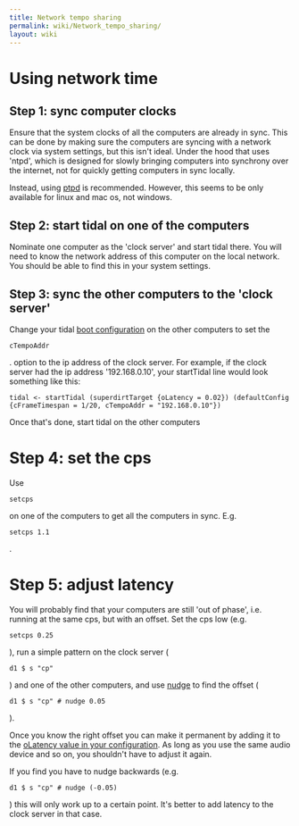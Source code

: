 ```yaml
---
title: Network tempo sharing
permalink: wiki/Network_tempo_sharing/
layout: wiki
---
```


# Using network time

## Step 1: sync computer clocks

Ensure that the system clocks of all the computers are already in sync.
This can be done by making sure the computers are syncing with a network
clock via system settings, but this isn't ideal. Under the hood that
uses 'ntpd', which is designed for slowly bringing computers into
synchrony over the internet, not for quickly getting computers in sync
locally.

Instead, using [ptpd](https://github.com/ptpd/ptpd) is recommended.
However, this seems to be only available for linux and mac os, not
windows.

## Step 2: start tidal on one of the computers

Nominate one computer as the 'clock server' and start tidal there. You
will need to know the network address of this computer on the local
network. You should be able to find this in your system settings.

## Step 3: sync the other computers to the 'clock server'

Change your tidal [boot configuration](/wiki/Configuration "wikilink") on the
other computers to set the

    cTempoAddr

. option to the ip address of the clock server. For example, if the
clock server had the ip address '192.168.0.10', your startTidal line
would look something like this:

    tidal <- startTidal (superdirtTarget {oLatency = 0.02}) (defaultConfig {cFrameTimespan = 1/20, cTempoAddr = "192.168.0.10"})

Once that's done, start tidal on the other computers

# Step 4: set the cps

Use

    setcps

on one of the computers to get all the computers in sync. E.g.

    setcps 1.1

.

# Step 5: adjust latency

You will probably find that your computers are still 'out of phase',
i.e. running at the same cps, but with an offset. Set the cps low (e.g.

    setcps 0.25

), run a simple pattern on the clock server (

    d1 $ s "cp"

) and one of the other computers, and use [nudge](nudge "wikilink") to
find the offset (

    d1 $ s "cp" # nudge 0.05

).

Once you know the right offset you can make it permanent by adding it to
the [oLatency value in your configuration](/wiki/Configuration "wikilink"). As
long as you use the same audio device and so on, you shouldn't have to
adjust it again.

If you find you have to nudge backwards (e.g.

    d1 $ s "cp" # nudge (-0.05)

) this will only work up to a certain point. It's better to add latency
to the clock server in that case.
